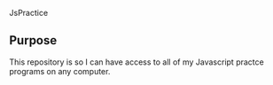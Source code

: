 JsPractice

Purpose
--------------

This repository is so I can have access to all of my Javascript practce programs on any computer.
